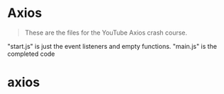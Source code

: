 # Axios

> These are the files for the YouTube Axios crash course.

"start.js" is just the event listeners and empty functions. "main.js" is the completed code
# axios
